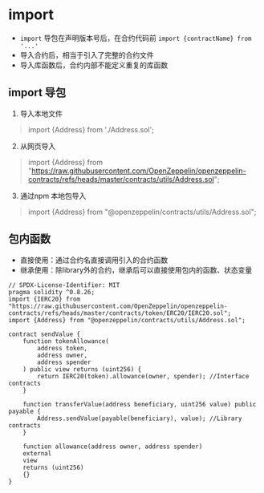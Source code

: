 # import
- `import` 导包在声明版本号后，在合约代码前 `import {contractName} from '...'`
- 导入合约后，相当于引入了完整的合约文件
- 导入库函数后，合约内部不能定义重复的库函数
## import 导包
1. 导入本地文件
>import {Address} from './Address.sol';
2. 从网页导入
> import {Address} from "https://raw.githubusercontent.com/OpenZeppelin/openzeppelin-contracts/refs/heads/master/contracts/utils/Address.sol";
3. 通过npm 本地包导入
> import {Address} from "@openzeppelin/contracts/utils/Address.sol";
## 包内函数
- 直接使用：通过合约名直接调用引入的合约函数
- 继承使用：除library外的合约，继承后可以直接使用包内的函数、状态变量
```solidity
// SPDX-License-Identifier: MIT
pragma solidity ^0.8.26;
import {IERC20} from "https://raw.githubusercontent.com/OpenZeppelin/openzeppelin-contracts/refs/heads/master/contracts/token/ERC20/IERC20.sol";
import {Address} from "@openzeppelin/contracts/utils/Address.sol";

contract sendValue {
    function tokenAllowance(
        address token,
        address owner,
        address spender
    ) public view returns (uint256) {
        return IERC20(token).allowance(owner, spender); //Interface contracts
    }

    function transferValue(address beneficiary, uint256 value) public payable {
        Address.sendValue(payable(beneficiary), value); //Library contracts
    }

    function allowance(address owner, address spender)
    external
    view
    returns (uint256)
    {}
}
```
